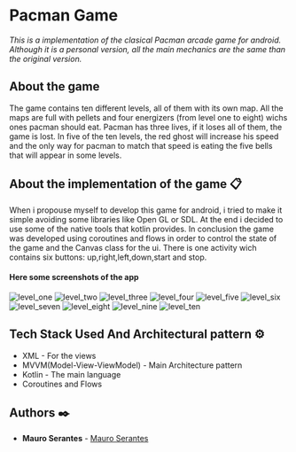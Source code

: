 # Pacman Game

_This is a implementation of the clasical Pacman arcade game for android. Although it is a personal version,
all the main mechanics are the same than the original version._

## About the game
The game contains ten different levels, all of them with its own map. All the maps are full with pellets and 
four energizers (from level one to eight) wichs ones pacman should eat.
Pacman has three lives, if it loses all of them, the game is lost. 
In five of the ten levels, the red ghost will increase his speed and the only way for pacman to match that speed is 
eating the five bells that will appear in some levels.

## About the implementation of the game 📋
When i propouse myself to develop this game for android, i tried to make it simple avoiding some libraries like Open GL or SDL.
At the end i decided to use some of the native tools that kotlin provides. In conclusion the game was developed using coroutines
and flows in order to control the state of the game and the Canvas class for the ui.
There is one activity wich contains six buttons: up,right,left,down,start and stop.


#### Here some screenshots of the app

![level_one](https://github.com/user-attachments/assets/6db4bd9d-3931-4758-9dea-1bbabcc13b84)
![level_two](https://github.com/user-attachments/assets/6bcd3a0a-f212-4cd3-8649-772bd2fbd980)
![level_three](https://github.com/user-attachments/assets/05d9be40-575f-47cc-b483-3e02881eadcb)
![level_four](https://github.com/user-attachments/assets/19b0ee5c-39a7-4c13-b9d5-f1e1bd15458e)
![level_five](https://github.com/user-attachments/assets/9a9896b7-bbe5-431a-883f-2aae50ce384e)
![level_six](https://github.com/user-attachments/assets/da6cb919-5478-416f-8111-be3e1d662b7b)
![level_seven](https://github.com/user-attachments/assets/e1443143-076b-4d2b-9e57-42dd70ae0767)
![level_eight](https://github.com/user-attachments/assets/8eb7f7da-a2cf-4908-b203-80ad6805dcbc)
![level_nine](https://github.com/user-attachments/assets/42cf4163-87ac-48c5-a1c9-d725e3af236c)
![level_ten](https://github.com/user-attachments/assets/1dd04fe0-2659-4ff1-8700-f76db2898dd3)



## Tech Stack Used And Architectural pattern ⚙️
* XML - For the views
* MVVM(Model-View-ViewModel) - Main Architecture pattern
* Kotlin - The main language
* Coroutines and Flows

## Authors ✒️

* **Mauro Serantes** - [Mauro Serantes](https://github.com/MauroSerantes)

